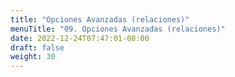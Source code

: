 ```yaml
---
title: "Opciones Avanzadas (relaciones)"
menuTitle: "09. Opciones Avanzadas (relaciones)"
date: 2022-12-24T07:47:01-08:00
draft: false
weight: 30
---
```



